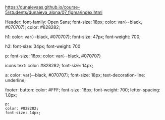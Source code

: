 https://dunaievaas.github.io/course-5/students/dunaieva_alona/07_figma/index.html

Header:
font-family: Open Sans;
font-size: 18px;
color: var(--black, #070707); color: #828282;

h1:
color: var(--black, #070707);
font-size: 47px;
font-weight: 700;

h2:
font-size: 34px;
font-weight: 700

p:
font-size: 18px;
color: var(--black, #070707)

icons text:
color: #828282;
font-size: 14px;

a:
color: var(--black, #070707);
font-size: 18px;
text-decoration-line: underline;

footer:
    button: 
    color: #FFF;
    font-size: 18px;
    font-weight: 700;
    letter-spacing: 1.8px;

    p:
    color: #828282;
    font-size: 14px;
